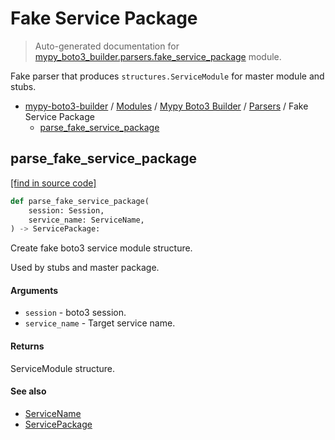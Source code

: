 # Fake Service Package

> Auto-generated documentation for [mypy_boto3_builder.parsers.fake_service_package](https://github.com/vemel/mypy_boto3_builder/blob/master/mypy_boto3_builder/parsers/fake_service_package.py) module.

Fake parser that produces `structures.ServiceModule` for master module and stubs.

- [mypy-boto3-builder](../../README.md#mypy_boto3_builder) / [Modules](../../MODULES.md#mypy-boto3-builder-modules) / [Mypy Boto3 Builder](../index.md#mypy-boto3-builder) / [Parsers](index.md#parsers) / Fake Service Package
    - [parse_fake_service_package](#parse_fake_service_package)

## parse_fake_service_package

[[find in source code]](https://github.com/vemel/mypy_boto3_builder/blob/master/mypy_boto3_builder/parsers/fake_service_package.py#L20)

```python
def parse_fake_service_package(
    session: Session,
    service_name: ServiceName,
) -> ServicePackage:
```

Create fake boto3 service module structure.

Used by stubs and master package.

#### Arguments

- `session` - boto3 session.
- `service_name` - Target service name.

#### Returns

ServiceModule structure.

#### See also

- [ServiceName](../service_name.md#servicename)
- [ServicePackage](../structures/service_package.md#servicepackage)
